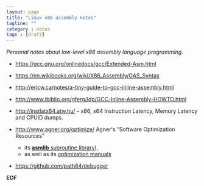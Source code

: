 ```yaml
---
layout: page
title: "Linux x86 assembly notes"
tagline: ""
category : notes
tags : [draft]
---
```


_Personal notes about low-level x86 assembly language programming._

* <https://gcc.gnu.org/onlinedocs/gcc/Extended-Asm.html>
* <https://en.wikibooks.org/wiki/X86_Assembly/GAS_Syntax>
* <http://ericw.ca/notes/a-tiny-guide-to-gcc-inline-assembly.html>
* <http://www.ibiblio.org/gferg/ldp/GCC-Inline-Assembly-HOWTO.html>

* <http://instlatx64.atw.hu/> &ndash; x86, x64 Instruction Latency, Memory Latency and CPUID dumps.
* <http://www.agner.org/optimize/> Agner's “Software Optimization Resources”
    - its [__asmlib__ subroutine library](http://www.agner.org/optimize/#asmlib)),
    - as well as its [optimization manuals](http://www.agner.org/optimize/#manuals)

* <https://github.com/path64/debugger>

__EOF__
